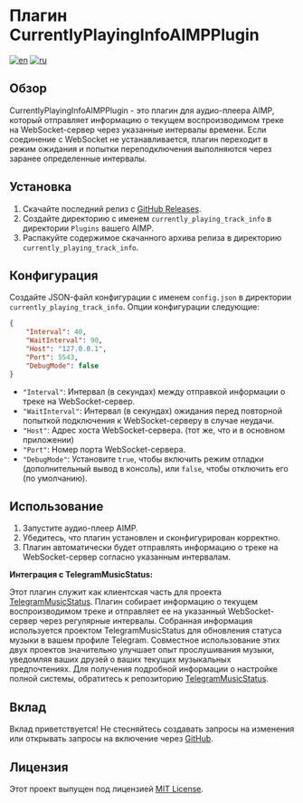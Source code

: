 # Плагин CurrentlyPlayingInfoAIMPPlugin

[![en](https://img.shields.io/badge/lang-en-blue.svg)](https://github.com/wh0o7/CurrentlyPlayingInfoAIMPPlugin/blob/main/README.md) [![ru](https://img.shields.io/badge/lang-ru-red.svg)](https://github.com/wh0o7/CurrentlyPlayingInfoAIMPPlugin/blob/main/README.ru-ru.md)

## Обзор

CurrentlyPlayingInfoAIMPPlugin - это плагин для аудио-плеера AIMP, который отправляет информацию о текущем воспроизводимом треке на WebSocket-сервер через указанные интервалы времени. Если соединение с WebSocket не устанавливается, плагин переходит в режим ожидания и попытки переподключения выполняются через заранее определенные интервалы.

## Установка

1. Скачайте последний релиз с [GitHub Releases](https://github.com/wh0o7/CurrentlyPlayingInfoAIMPPlugin/releases).
2. Создайте директорию с именем `currently_playing_track_info` в директории `Plugins` вашего AIMP.
3. Распакуйте содержимое скачанного архива релиза в директорию `currently_playing_track_info`.

## Конфигурация

Создайте JSON-файл конфигурации с именем `config.json` в директории `currently_playing_track_info`. Опции конфигурации следующие:

```json
{
    "Interval": 40,
    "WaitInterval": 90,
    "Host": "127.0.0.1",
    "Port": 5543,
    "DebugMode": false
}
```

- `"Interval"`: Интервал (в секундах) между отправкой информации о треке на WebSocket-сервер.
- `"WaitInterval"`: Интервал (в секундах) ожидания перед повторной попыткой подключения к WebSocket-серверу в случае неудачи.
- `"Host"`: Адрес хоста WebSocket-сервера. (тот же, что и в основном приложении)
- `"Port"`: Номер порта WebSocket-сервера.
- `"DebugMode"`: Установите `true`, чтобы включить режим отладки (дополнительный вывод в консоль), или `false`, чтобы отключить его (по умолчанию).

## Использование

1. Запустите аудио-плеер AIMP.
2. Убедитесь, что плагин установлен и сконфигурирован корректно.
3. Плагин автоматически будет отправлять информацию о треке на WebSocket-сервер согласно указанным интервалам.

**Интеграция с TelegramMusicStatus:**

Этот плагин служит как клиентская часть для проекта [TelegramMusicStatus](https://github.com/wh0o7/TelegramMusicStatus). Плагин собирает информацию о текущем воспроизводимом треке и отправляет ее на указанный WebSocket-сервер через регулярные интервалы. Собранная информация используется проектом TelegramMusicStatus для обновления статуса музыки в вашем профиле Telegram. Совместное использование этих двух проектов значительно улучшает опыт прослушивания музыки, уведомляя ваших друзей о ваших текущих музыкальных предпочтениях. Для получения подробной информации о настройке полной системы, обратитесь к репозиторию [TelegramMusicStatus](https://github.com/wh0o7/TelegramMusicStatus).

## Вклад

Вклад приветствуется! Не стесняйтесь создавать запросы на изменения или открывать запросы на включение через [GitHub](https://github.com/wh0o7/CurrentlyPlayingInfoAIMPPlugin/issues).

## Лицензия

Этот проект выпущен под лицензией [MIT License](LICENSE).
